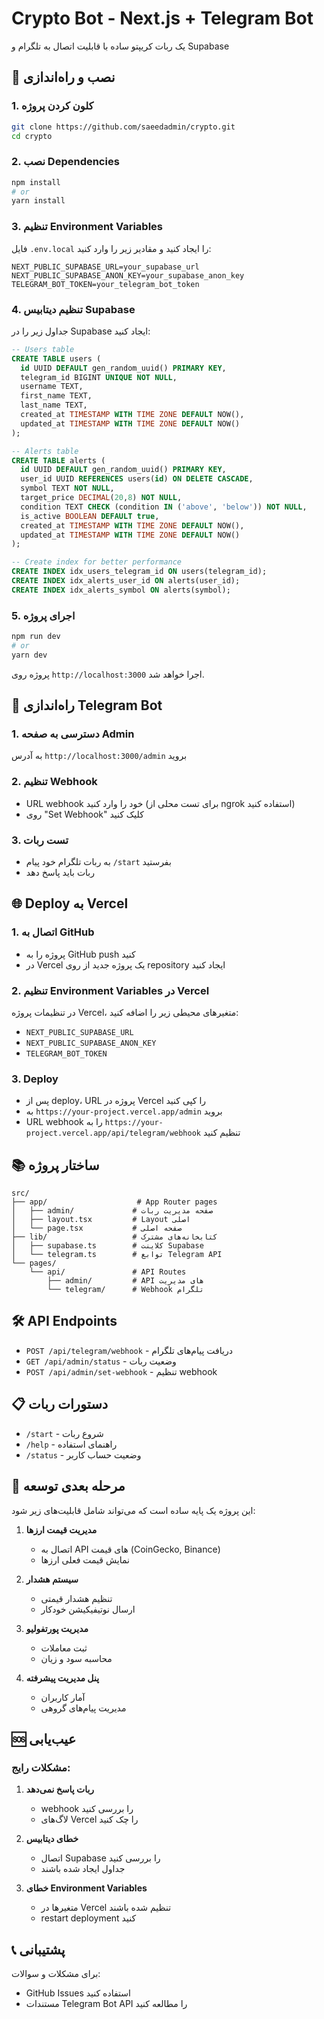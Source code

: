 # Crypto Bot - Next.js + Telegram Bot

یک ربات کریپتو ساده با قابلیت اتصال به تلگرام و Supabase

## 🚀 نصب و راه‌اندازی

### 1. کلون کردن پروژه
```bash
git clone https://github.com/saeedadmin/crypto.git
cd crypto
```

### 2. نصب Dependencies
```bash
npm install
# or
yarn install
```

### 3. تنظیم Environment Variables
فایل `.env.local` را ایجاد کنید و مقادیر زیر را وارد کنید:

```env
NEXT_PUBLIC_SUPABASE_URL=your_supabase_url
NEXT_PUBLIC_SUPABASE_ANON_KEY=your_supabase_anon_key
TELEGRAM_BOT_TOKEN=your_telegram_bot_token
```

### 4. تنظیم دیتابیس Supabase
جداول زیر را در Supabase ایجاد کنید:

```sql
-- Users table
CREATE TABLE users (
  id UUID DEFAULT gen_random_uuid() PRIMARY KEY,
  telegram_id BIGINT UNIQUE NOT NULL,
  username TEXT,
  first_name TEXT,
  last_name TEXT,
  created_at TIMESTAMP WITH TIME ZONE DEFAULT NOW(),
  updated_at TIMESTAMP WITH TIME ZONE DEFAULT NOW()
);

-- Alerts table
CREATE TABLE alerts (
  id UUID DEFAULT gen_random_uuid() PRIMARY KEY,
  user_id UUID REFERENCES users(id) ON DELETE CASCADE,
  symbol TEXT NOT NULL,
  target_price DECIMAL(20,8) NOT NULL,
  condition TEXT CHECK (condition IN ('above', 'below')) NOT NULL,
  is_active BOOLEAN DEFAULT true,
  created_at TIMESTAMP WITH TIME ZONE DEFAULT NOW(),
  updated_at TIMESTAMP WITH TIME ZONE DEFAULT NOW()
);

-- Create index for better performance
CREATE INDEX idx_users_telegram_id ON users(telegram_id);
CREATE INDEX idx_alerts_user_id ON alerts(user_id);
CREATE INDEX idx_alerts_symbol ON alerts(symbol);
```

### 5. اجرای پروژه
```bash
npm run dev
# or
yarn dev
```

پروژه روی `http://localhost:3000` اجرا خواهد شد.

## 📱 راه‌اندازی Telegram Bot

### 1. دسترسی به صفحه Admin
به آدرس `http://localhost:3000/admin` بروید

### 2. تنظیم Webhook
- URL webhook خود را وارد کنید (برای تست محلی از ngrok استفاده کنید)
- روی "Set Webhook" کلیک کنید

### 3. تست ربات
- به ربات تلگرام خود پیام `/start` بفرستید
- ربات باید پاسخ دهد

## 🌐 Deploy به Vercel

### 1. اتصال به GitHub
- پروژه را به GitHub push کنید
- در Vercel یک پروژه جدید از روی repository ایجاد کنید

### 2. تنظیم Environment Variables در Vercel
در تنظیمات پروژه Vercel، متغیرهای محیطی زیر را اضافه کنید:
- `NEXT_PUBLIC_SUPABASE_URL`
- `NEXT_PUBLIC_SUPABASE_ANON_KEY` 
- `TELEGRAM_BOT_TOKEN`

### 3. Deploy
- پس از deploy، URL پروژه در Vercel را کپی کنید
- به `https://your-project.vercel.app/admin` بروید
- URL webhook را به `https://your-project.vercel.app/api/telegram/webhook` تنظیم کنید

## 📚 ساختار پروژه

```
src/
├── app/                    # App Router pages
│   ├── admin/             # صفحه مدیریت ربات
│   ├── layout.tsx         # Layout اصلی
│   └── page.tsx           # صفحه اصلی
├── lib/                   # کتابخانه‌های مشترک
│   ├── supabase.ts        # کلاینت Supabase
│   └── telegram.ts        # توابع Telegram API
└── pages/
    └── api/               # API Routes
        ├── admin/         # API های مدیریت
        └── telegram/      # Webhook تلگرام
```

## 🛠 API Endpoints

- `POST /api/telegram/webhook` - دریافت پیام‌های تلگرام
- `GET /api/admin/status` - وضعیت ربات
- `POST /api/admin/set-webhook` - تنظیم webhook

## 📋 دستورات ربات

- `/start` - شروع ربات
- `/help` - راهنمای استفاده
- `/status` - وضعیت حساب کاربر

## 🔧 مرحله بعدی توسعه

این پروژه یک پایه ساده است که می‌تواند شامل قابلیت‌های زیر شود:

1. **مدیریت قیمت ارزها**
   - اتصال به API های قیمت (CoinGecko, Binance)
   - نمایش قیمت فعلی ارزها

2. **سیستم هشدار**
   - تنظیم هشدار قیمتی
   - ارسال نوتیفیکیشن خودکار

3. **مدیریت پورتفولیو**
   - ثبت معاملات
   - محاسبه سود و زیان

4. **پنل مدیریت پیشرفته**
   - آمار کاربران
   - مدیریت پیام‌های گروهی

## 🆘 عیب‌یابی

### مشکلات رایج:

1. **ربات پاسخ نمی‌دهد**
   - webhook را بررسی کنید
   - لاگ‌های Vercel را چک کنید

2. **خطای دیتابیس**
   - اتصال Supabase را بررسی کنید
   - جداول ایجاد شده باشند

3. **خطای Environment Variables**
   - متغیرها در Vercel تنظیم شده باشند
   - restart deployment کنید

## 📞 پشتیبانی

برای مشکلات و سوالات:
- GitHub Issues استفاده کنید
- مستندات Telegram Bot API را مطالعه کنید